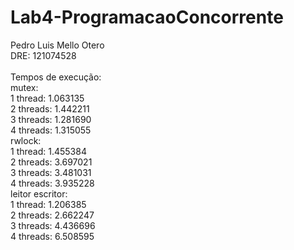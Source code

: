 # Lab4-ProgramacaoConcorrente 

Pedro Luis Mello Otero <br>
DRE: 121074528 <br> 
<br>
Tempos de execução: <br>
mutex:<br>
  1 thread: 1.063135 <br>
  2 threads: 1.442211 <br>
  3 threads: 1.281690 <br>
  4 threads: 1.315055 <br>
rwlock: <br>
  1 thread: 1.455384 <br>
  2 threads: 3.697021 <br>
  3 threads: 3.481031 <br>
  4 threads: 3.935228 <br>
leitor escritor: <br>
  1 thread: 1.206385 <br>
  2 threads: 2.662247 <br>
  3 threads: 4.436696 <br>
  4 threads: 6.508595 <br>
